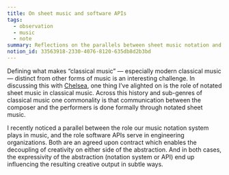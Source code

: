 ```yaml
---
title: On sheet music and software APIs
tags:
  - observation
  - music
  - note
summary: Reflections on the parallels between sheet music notation and software
notion_id: 33563918-2330-4076-8120-635db8d2b3bd
---
```

Defining what makes “classical music” — especially modern classical music — distinct from other forms of music is an interesting challenge. In discussing this with [Chelsea](https://www.chelseahollow.com/), one thing I’ve alighted on is the role of notated sheet music in classical music. Across this history and sub-genres of classical music one commonality is that communication between the composer and the performers is done formally through notated sheet music.

I recently noticed a parallel between the role our music notation system plays in music, and the role software APIs serve in engineering organizations. Both are an agreed upon contract which enables the decoupling of creativity on either side of the abstraction. And in both cases, the expressivity of the abstraction (notation system or API) end up influencing the resulting creative output in subtle ways.

